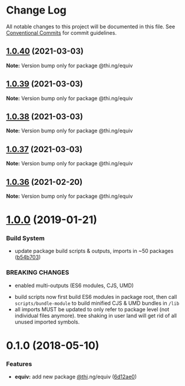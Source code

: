 # Change Log

All notable changes to this project will be documented in this file.
See [Conventional Commits](https://conventionalcommits.org) for commit guidelines.

## [1.0.40](https://github.com/thi-ng/umbrella/compare/@thi.ng/equiv@1.0.39...@thi.ng/equiv@1.0.40) (2021-03-03)

**Note:** Version bump only for package @thi.ng/equiv





## [1.0.39](https://github.com/thi-ng/umbrella/compare/@thi.ng/equiv@1.0.38...@thi.ng/equiv@1.0.39) (2021-03-03)

**Note:** Version bump only for package @thi.ng/equiv





## [1.0.38](https://github.com/thi-ng/umbrella/compare/@thi.ng/equiv@1.0.37...@thi.ng/equiv@1.0.38) (2021-03-03)

**Note:** Version bump only for package @thi.ng/equiv





## [1.0.37](https://github.com/thi-ng/umbrella/compare/@thi.ng/equiv@1.0.36...@thi.ng/equiv@1.0.37) (2021-03-03)

**Note:** Version bump only for package @thi.ng/equiv





## [1.0.36](https://github.com/thi-ng/umbrella/compare/@thi.ng/equiv@1.0.35...@thi.ng/equiv@1.0.36) (2021-02-20)

**Note:** Version bump only for package @thi.ng/equiv





# [1.0.0](https://github.com/thi-ng/umbrella/compare/@thi.ng/equiv@0.1.15...@thi.ng/equiv@1.0.0) (2019-01-21)

### Build System

* update package build scripts & outputs, imports in ~50 packages ([b54b703](https://github.com/thi-ng/umbrella/commit/b54b703))

### BREAKING CHANGES

* enabled multi-outputs (ES6 modules, CJS, UMD)

- build scripts now first build ES6 modules in package root, then call
  `scripts/bundle-module` to build minified CJS & UMD bundles in `/lib`
- all imports MUST be updated to only refer to package level
  (not individual files anymore). tree shaking in user land will get rid of
  all unused imported symbols.

<a name="0.1.0"></a>
# 0.1.0 (2018-05-10)

### Features

* **equiv:** add new package [@thi](https://github.com/thi).ng/equiv ([6d12ae0](https://github.com/thi-ng/umbrella/commit/6d12ae0))

